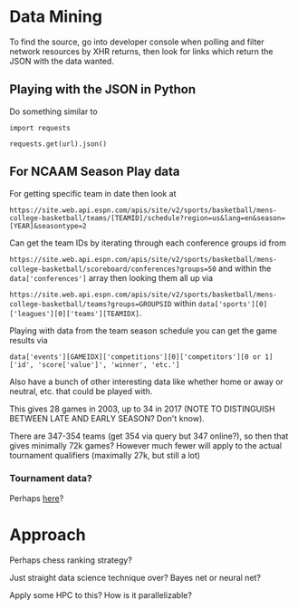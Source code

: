 # Data Mining

To find the source, go into developer console when polling and filter network resources by XHR returns, then look for links which return the JSON with the data wanted.

## Playing with the JSON in Python

Do something similar to 


    import requests

    requests.get(url).json()


## For NCAAM Season Play data

For getting specific team in date then look at 

`https://site.web.api.espn.com/apis/site/v2/sports/basketball/mens-college-basketball/teams/[TEAMID]/schedule?region=us&lang=en&season=[YEAR]&seasontype=2`

Can get the team IDs by iterating through each conference groups id from 

`https://site.web.api.espn.com/apis/site/v2/sports/basketball/mens-college-basketball/scoreboard/conferences?groups=50` and within the `data['conferences']` array then looking them all up via

`https://site.web.api.espn.com/apis/site/v2/sports/basketball/mens-college-basketball/teams?groups=GROUPSID` within `data['sports'][0]['leagues'][0]['teams'][TEAMIDX]`.

Playing with data from the team season schedule you can get the game results via

`data['events'][GAMEIDX]['competitions'][0]['competitors'][0 or 1]['id', 'score['value']', 'winner', 'etc.']`

Also have a bunch of other interesting data like whether home or away or neutral, etc. that could be played with.

This gives 28 games in 2003, up to 34 in 2017 (NOTE TO DISTINGUISH BETWEEN LATE AND EARLY SEASON? Don't know).

There are 347-354 teams (get 354 via query but 347 online?), so then that gives minimally 72k games? However much fewer will apply to the actual tournament qualifiers (maximally 27k, but still a lot)

### Tournament data?

Perhaps [here](https://data.world/michaelaroy/ncaa-tournament-results)?

# Approach

Perhaps chess ranking strategy?

Just straight data science technique over? Bayes net or neural net?

Apply some HPC to this? How is it parallelizable?
